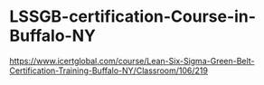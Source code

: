 # LSSGB-certification-Course-in-Buffalo-NY
https://www.icertglobal.com/course/Lean-Six-Sigma-Green-Belt-Certification-Training-Buffalo-NY/Classroom/106/219
